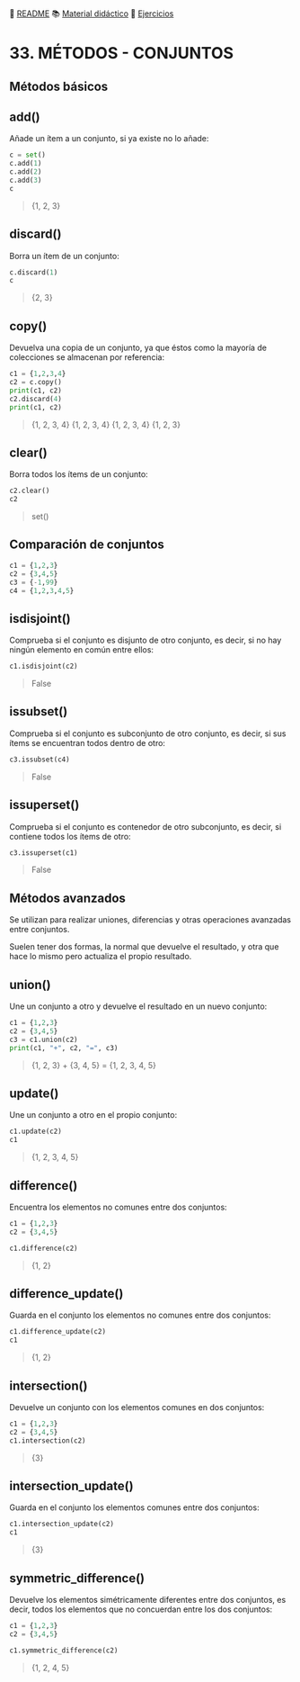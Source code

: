 :page_with_curl: [README](../README.md) :books: [Material didáctico](/documentation/indicedocu.md) :pencil: [Ejercicios](/tests/indicetests.md)

# 33. MÉTODOS - CONJUNTOS

## Métodos básicos
## add()
Añade un ítem a un conjunto, si ya existe no lo añade:
````python
c = set()
c.add(1)
c.add(2)
c.add(3)
c
````
>{1, 2, 3}

## discard()
Borra un ítem de un conjunto:
````python
c.discard(1)
c
````
>{2, 3}

## copy()
Devuelva una copia de un conjunto, ya que éstos como la mayoría de colecciones se almacenan por referencia:
````python
c1 = {1,2,3,4}
c2 = c.copy()
print(c1, c2)
c2.discard(4)
print(c1, c2)
````
>{1, 2, 3, 4} {1, 2, 3, 4}
>{1, 2, 3, 4} {1, 2, 3}

## clear()
Borra todos los ítems de un conjunto:
````python
c2.clear()
c2
````
>set()

## Comparación de conjuntos
````python
c1 = {1,2,3}
c2 = {3,4,5}
c3 = {-1,99}
c4 = {1,2,3,4,5}
````

## isdisjoint()
Comprueba si el conjunto es disjunto de otro conjunto, es decir, si no hay ningún elemento en común entre ellos:

````python
c1.isdisjoint(c2)
````
> False

## issubset()
Comprueba si el conjunto es subconjunto de otro conjunto, es decir, si sus ítems se encuentran todos dentro de otro:

````python
c3.issubset(c4)
````
> False

## issuperset()
Comprueba si el conjunto es contenedor de otro subconjunto, es decir, si contiene todos los ítems de otro:

````python
c3.issuperset(c1)
````
> False

## Métodos avanzados

Se utilizan para realizar uniones, diferencias y otras operaciones avanzadas entre conjuntos.

Suelen tener dos formas, la normal que devuelve el resultado, y otra que hace lo mismo pero actualiza el propio resultado.

## union()
Une un conjunto a otro y devuelve el resultado en un nuevo conjunto:

````python
c1 = {1,2,3}
c2 = {3,4,5}
c3 = c1.union(c2)
print(c1, "+", c2, "=", c3)
````
> {1, 2, 3} + {3, 4, 5} = {1, 2, 3, 4, 5}

## update()
Une un conjunto a otro en el propio conjunto:

````python
c1.update(c2)
c1
````
> {1, 2, 3, 4, 5}

## difference()
Encuentra los elementos no comunes entre dos conjuntos:
````python
c1 = {1,2,3}
c2 = {3,4,5}

c1.difference(c2)
````
> {1, 2}
>
## difference_update()
Guarda en el conjunto los elementos no comunes entre dos conjuntos:

````python
c1.difference_update(c2)
c1
````
> {1, 2}

## intersection()
Devuelve un conjunto con los elementos comunes en dos conjuntos:

````python
c1 = {1,2,3}
c2 = {3,4,5}
c1.intersection(c2)
````
> {3}

## intersection_update()
Guarda en el conjunto los elementos comunes entre dos conjuntos:

````python
c1.intersection_update(c2)
c1
````
> {3}

## symmetric_difference()
Devuelve los elementos simétricamente diferentes entre dos conjuntos, es decir, todos los elementos que no concuerdan entre los dos conjuntos:
````python
c1 = {1,2,3}
c2 = {3,4,5}

c1.symmetric_difference(c2)
````
> {1, 2, 4, 5}
